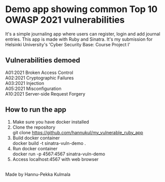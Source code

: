 # Demo app showing common Top 10 OWASP 2021 vulnerabilities
It's a simple journaling app where users can register, login and add journal entries. 
This app is made with Ruby and Sinatra.
It's my submission for Helsinki University's 'Cyber Security Base: Course Project I'

## Vulnerabilities demoed
A01:2021 Broken Access Control<br>
A02:2021 Cryptographic Failures<br>
A03:2021 Injection<br>
A05:2021 Misconfiguration<br>
A10:2021 Server-side Request Forgery<br>

## How to run the app
1. Make sure you have docker installed
2. Clone the repository<br>
git clone https://github.com/hannukul/my_vulnerable_ruby_app
3.  Build docker container<br>
docker build -t sinatra-vuln-demo .
4.  Run docker container<br>
docker run -p 4567:4567 sinatra-vuln-demo
5. Access localhost:4567 with web browser<br>

<br>Made by Hannu-Pekka Kulmala

